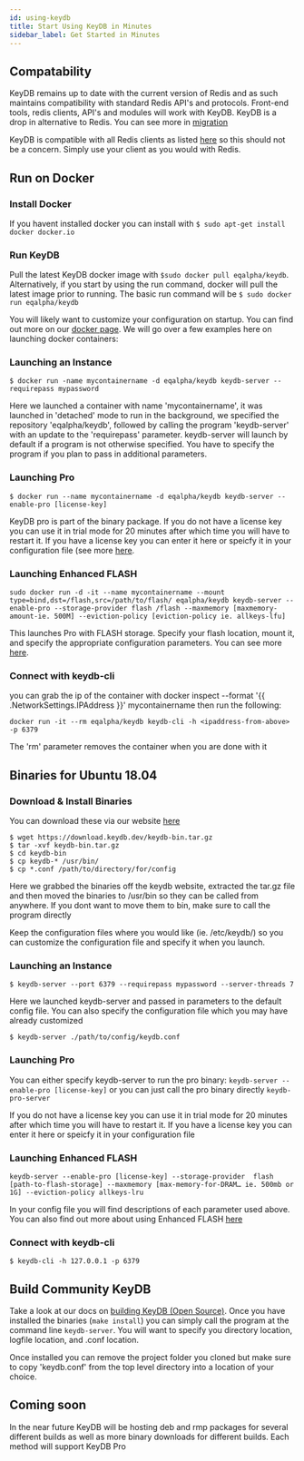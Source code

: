 ```yaml
---
id: using-keydb
title: Start Using KeyDB in Minutes
sidebar_label: Get Started in Minutes
---
```


<div id="blog_body">

## Compatability

KeyDB remains up to date with the current version of Redis and as such maintains compatibility with standard Redis API's and protocols. Front-end tools, redis clients, API's and modules will work with KeyDB. KeyDB is a drop in alternative to Redis. You can see more in [migration](https://docs.keydb.dev/docs/migration)

KeyDB is compatible with all Redis clients as listed [here](https://redis.io/clients) so this should not be a concern. Simply use your client as you would with Redis.

## Run on Docker

### Install Docker

If you havent installed docker you can install with `$ sudo apt-get install docker docker.io`

### Run KeyDB

Pull the latest KeyDB docker image with `$sudo docker pull eqalpha/keydb`. Alternatively, if you start by using the run command, docker will pull the latest image prior to running. The basic run command will be `$ sudo docker run eqalpha/keydb`

You will likely want to customize your configuration on startup. You can find out more on our [docker page](https://hub.docker.com/r/eqalpha/keydb). We will go over a few examples here on launching docker containers:

### Launching an Instance
```
$ docker run -name mycontainername -d eqalpha/keydb keydb-server --requirepass mypassword 
```
Here we launched a container with name 'mycontainername', it was launched in 'detached' mode to run in the background, we specified the repository 'eqalpha/keydb', followed by calling the program 'keydb-server' with an update to the 'requirepass' parameter. keydb-server will launch by default if a program is not otherwise specified. You have to specify the program if you plan to pass in additional parameters.

### Launching Pro
```
$ docker run --name mycontainername -d eqalpha/keydb keydb-server --enable-pro [license-key]
```
KeyDB pro is part of the binary package. If you do not have a license key you can use it in trial mode for 20 minutes after which time you will have to restart it. If you have a license key you can enter it here or speicfy it in your configuration file (see more [here](https://hub.docker.com/r/eqalpha/keydb).

### Launching Enhanced FLASH
```
sudo docker run -d -it --name mycontainername --mount type=bind,dst=/flash,src=/path/to/flash/ eqalpha/keydb keydb-server --enable-pro --storage-provider flash /flash --maxmemory [maxmemory-amount-ie. 500M] --eviction-policy [eviction-policy ie. allkeys-lfu]
```
This launches Pro with FLASH storage. Specify your flash location, mount it, and specify the appropriate configuration parameters. You can see more [here](https://hub.docker.com/r/eqalpha/keydb).

### Connect with keydb-cli
you can grab the ip of the container with docker inspect --format '{{ .NetworkSettings.IPAddress }}' mycontainername then run the following:
```
docker run -it --rm eqalpha/keydb keydb-cli -h <ipaddress-from-above> -p 6379
```
The 'rm' parameter removes the container when you are done with it

## Binaries for Ubuntu 18.04

### Download & Install Binaries
You can download these via our website [here](https://keydb.dev/downloads.html)
```
$ wget https://download.keydb.dev/keydb-bin.tar.gz
$ tar -xvf keydb-bin.tar.gz
$ cd keydb-bin
$ cp keydb-* /usr/bin/
$ cp *.conf /path/to/directory/for/config
```
Here we grabbed the binaries off the keydb website, extracted the tar.gz file and then moved the binaries to /usr/bin so they can be called from anywhere. If you dont want to move them to bin, make sure to call the program directly

Keep the configuration files where you would like (ie. /etc/keydb/) so you can customize the configuration file and specify it when you launch.

### Launching an Instance

```
$ keydb-server --port 6379 --requirepass mypassword --server-threads 7
```
Here we launched keydb-server and passed in parameters to the default config file. You can also specify the configuration file which you may have already customized
```
$ keydb-server ./path/to/config/keydb.conf
```
### Launching Pro
You can either specify keydb-server to run the pro binary: `keydb-server --enable-pro [license-key]` or you can just call the pro binary directly `keydb-pro-server`

If you do not have a license key you can use it in trial mode for 20 minutes after which time you will have to restart it. If you have a license key you can enter it here or speicfy it in your configuration file

### Launching Enhanced FLASH
```
keydb-server --enable-pro [license-key] --storage-provider  flash  [path-to-flash-storage] --maxmemory [max-memory-for-DRAM… ie. 500mb or 1G] --eviction-policy allkeys-lru
```
In your config file you will find descriptions of each parameter used above. You can also find out more about using Enhanced FLASH [here]( https://docs.keydb.dev/docs/pro-flash/)

### Connect with keydb-cli
```
$ keydb-cli -h 127.0.0.1 -p 6379
```

## Build Community KeyDB

Take a look at our docs on [building KeyDB (Open Source)](https://docs.keydb.dev/docs/build/). Once you have installed the binaries (`make install`) you can simply call the program at the command line `keydb-server`. You will want to specify you directory location, logfile location, and .conf location. 

Once installed you can remove the project folder you cloned but make sure to copy 'keydb.conf' from the top level directory into a location of your choice.

## Coming soon

In the near future KeyDB will be hosting deb and rmp packages for several different builds as well as more binary downloads for different builds. Each method will support KeyDB Pro
</div>

